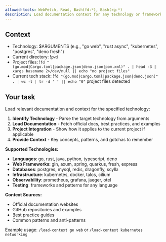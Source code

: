 ```yaml
---
allowed-tools: WebFetch, Read, Bash(fd:*), Bash(rg:*)
description: Load documentation context for any technology or framework
---
```


## Context

- Technology: $ARGUMENTS (e.g., "go web", "rust async", "kubernetes", "postgres", "deno fresh")
- Current directory: !`pwd`
- Project files: !`fd "(go.mod|Cargo.toml|package.json|deno.json|pom.xml)" . | head -3 | xargs basename 2>/dev/null || echo "no project files"`
- Current tech stack: !`fd "(go.mod|Cargo.toml|package.json|deno.json)" . | wc -l | tr -d ' ' || echo "0"` project files detected

## Your task

Load relevant documentation and context for the specified technology:

1. **Identify Technology** - Parse the target technology from arguments
2. **Load Documentation** - Fetch official docs, best practices, and examples
3. **Project Integration** - Show how it applies to the current project if applicable
4. **Provide Context** - Key concepts, patterns, and gotchas to remember

**Supported Technologies:**

- **Languages**: go, rust, java, python, typescript, deno
- **Web Frameworks**: gin, axum, spring, quarkus, fresh, express
- **Databases**: postgres, mysql, redis, dragonfly, scylla
- **Infrastructure**: kubernetes, docker, talos, cilium
- **Observability**: prometheus, grafana, jaeger, otel
- **Testing**: frameworks and patterns for any language

**Context Sources:**

- Official documentation websites
- GitHub repositories and examples
- Best practice guides
- Common patterns and anti-patterns

Example usage: `/load-context go web` or `/load-context kubernetes networking`
